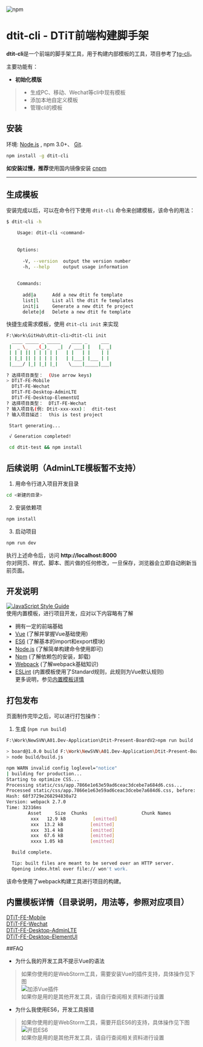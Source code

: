 
![npm](https://nodei.co/npm/dtit-cli.png?downloads=true)

# dtit-cli - DTiT前端构建脚手架

**dtit-cli**是一个前端的脚手架工具，用于构建内部模板的工具，项目参考了[tg-cli](https://nodei.co/npm/dtit-cli.png?downloads=true)。

主要功能有：

* **初始化模版**
> - 生成PC、移动、Wechat等cli中现有模板
>- 添加本地自定义模板
>- 管理cli的模板

## 安装
环境: [Node.js](https://nodejs.org/en/download/) , npm  3.0+、 [Git](https://git-scm.com/).

``` bash
npm install -g dtit-cli
```



**如安装过慢，推荐**使用国内镜像安装 [cnpm](https://cnpmjs.org/)

----------

## 生成模板

安装完成以后，可以在命令行下使用 `dtit-cli` 命令来创建模板，该命令的用法：

```bash
$ dtit-cli -h

    Usage: dtit-cli <command>
  
  
    Options:
  
      -V, --version  output the version number
      -h, --help     output usage information
  
  
    Commands:
  
      add|a      Add a new dtit fe template
      list|l     List all the dtit fe templates
      init|i     Generate a new dtit fe project
      delete|d   Delete a new dtit fe template
```

快捷生成需求模板，使用 `dtit-cli init` 来实现

```bash
F:\Work\GitHub\dtit-cli>dtit-cli init
  ____ _____ _ _____    ____ _     ___ 
 |  _ \_   _(_)_   _|  / ___| |   |_ _|
 | | | || | | | | |   | |   | |    | | 
 | |_| || | | | | |   | |___| |___ | | 
 |____/ |_| |_| |_|    \____|_____|___|
                                       
? 选择项目类型：  (Use arrow keys)
> DTiT-FE-Mobile
  DTiT-FE-Wechat
  DTiT-FE-Desktop-AdminLTE
  DTiT-FE-Desktop-ElementUI
? 选择项目类型：  DTiT-FE-Wechat
? 输入项目名(例: Dtit-xxx-xxx)：  dtit-test
? 输入项目描述：  this is test project

 Start generating...

 √ Generation completed!

 cd dtit-test && npm install

```

## 后续说明（AdminLTE模板暂不支持）

1. 用命令行进入项目开发目录

```bash
cd <新建的目录>
```

2. 安装依赖项

```bash
npm install
```

3. 启动项目

```bash
npm run dev
```

执行上述命令后，访问 **http://localhost:8000**  
你对网页、样式、脚本、图片做的任何修改，一旦保存，浏览器会立即自动刷新当前页面。

## 开发说明
[![JavaScript Style Guide](https://cdn.rawgit.com/standard/standard/master/badge.svg)](https://github.com/standard/standard)  
使用内置模板，进行项目开发，应对以下内容略有了解
* 拥有一定的前端基础  
* [Vue](https://cn.vuejs.org/) (了解并掌握Vue基础使用)  
* [ES6](http://es6.ruanyifeng.com/) (了解基本的import和export模块)  
* [Node.js](http://nodejs.cn/api/) (了解简单构建命令使用即可)  
* [Npm](https://docs.npmjs.com/) (了解依赖包的安装，卸载)  
* [Webpack](https://webpack.js.org/) (了解webpack基础知识)
* [ESLint](https://eslint.org/) (内置模板使用了Standard规则，此规则为Vue默认规则)  
更多说明，参见[内置模板详情](#内置模板详情)

## 打包发布

页面制作完毕之后，可以进行打包操作：

1. 生成 (`npm run build`)
```bash
F:\Work\NewSVN\A01.Dev-Application\Dtit-Present-BoardV2>npm run build

> board@1.0.0 build F:\Work\NewSVN\A01.Dev-Application\Dtit-Present-BoardV2
> node build/build.js

npm WARN invalid config loglevel="notice"
| building for production...
Starting to optimize CSS...
Processing static/css/app.7866e1e63e59ad6ceac3dcebe7a684d6.css...
Processed static/css/app.7866e1e63e59ad6ceac3dcebe7a684d6.css, before: 168491, after: 166355, ratio: 98.73%
Hash: 68f3729e268294830a72
Version: webpack 2.7.0
Time: 32316ms
        Asset     Size  Chunks                    Chunk Names
         xxx   12.9 kB          [emitted]         
         xxx  13.2 kB          [emitted]         
         xxx  31.4 kB          [emitted]         
         xxx  67.6 kB          [emitted]         
         xxxx 1.05 kB          [emitted]         

  Build complete.

  Tip: built files are meant to be served over an HTTP server.
  Opening index.html over file:// won't work.
```
该命令使用了webpack构建工具进行项目的构建。


## 内置模板详情（目录说明，用法等，参照对应项目）
[DTiT-FE-Mobile](https://github.com/Datatellit/DTiT-FE-Mobile.git)  
[DTiT-FE-Wechat](https://github.com/Datatellit/DTiT-FE-Wechat.git)  
[DTiT-FE-Desktop-AdminLTE](https://github.com/Datatellit/DTiT-FE-Desktop-AdminLTE.git)  
[DTiT-FE-Desktop-ElementUI](https://github.com/Datatellit/DTiT-FE-Desktop-ElementUI.git)

##FAQ
* 为什么我的开发工具不提示Vue的语法
> 如果你使用的是WebStorm工具，需要安装Vue的插件支持，具体操作见下图  
![加添Vue插件](https://datatellit.github.io/DTiT-FE-Desktop-AdminLTE/dist/img/installvue.png)  
如果你是用的是其他开发工具，请自行查阅相关资料进行设置  

* 为什么我使用ES6，开发工具报错
> 如果你使用的是WebStorm工具，需要开启ES6的支持，具体操作见下图  
![开启ES6](https://datatellit.github.io/DTiT-FE-Desktop-AdminLTE/dist/img/enablees6.png)  
如果你是用的是其他开发工具，请自行查阅相关资料进行设置
